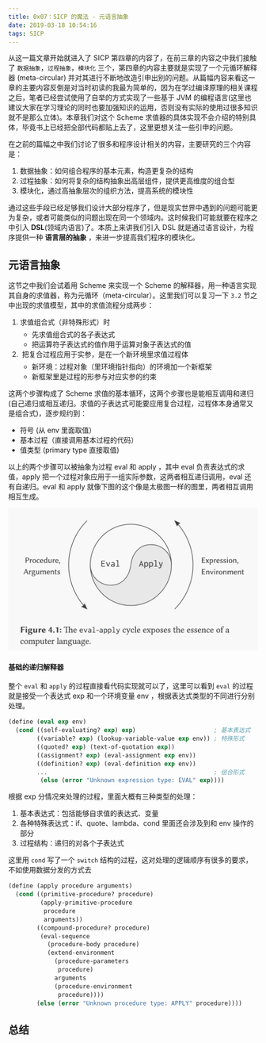 ```yaml
---
title: 0x07：SICP 的魔法 - 元语言抽象
date: 2019-03-18 10:54:16
tags: SICP
---
```


从这一篇文章开始就进入了 SICP 第四章的内容了，在前三章的内容之中我们接触了 `数据抽象`，`过程抽象`，`模块化` 三个，第四章的内容主要就是实现了一个元循环解释器 (meta-circular) 并对其进行不断地改造引申出别的问题。从篇幅内容来看这一章的主要内容反倒是对当时初读的我最为简单的，因为在学过编译原理的相关课程之后，笔者已经尝试使用了自举的方式实现了一些基于 JVM 的编程语言(这里也建议大家在学习理论的同时也要加强知识的运用，否则没有实际的使用过很多知识就不是那么立体)。本章我们对这个 Scheme 求值器的具体实现不会介绍的特别具体，毕竟书上已经把全部代码都贴上去了，这里更想关注一些引申的问题。

在之前的篇幅之中我们讨论了很多和程序设计相关的内容，主要研究的三个内容是：

1. 数据抽象：如何组合程序的基本元素，构造更复杂的结构
2. 过程抽象：如何将复杂的结构抽象出高层组件，提供更高维度的组合型
3. 模块化，通过高抽象层次的组织方法，提高系统的模块性

通过这些手段已经足够我们设计大部分程序了，但是现实世界中遇到的问题可能更为复杂，或者可能类似的问题出现在同一个领域内。这时候我们可能就要在程序之中引入 **DSL**(领域内语言)了。本质上来讲我们引入 DSL 就是通过语言设计，为程序提供一种 **语言层的抽象** ，来进一步提高我们程序的模块化。

## 元语言抽象

这节之中我们会试着用 Scheme 来实现一个 Scheme 的解释器，用一种语言实现其自身的求值器，称为元循环（meta-circular）。这里我们可以复习一下 `3.2` 节之中出现的求值模型，其中的求值流程分成两步：

1. 求值组合式（非特殊形式）时
   - 先求值组合式的各子表达式
   - 把运算符子表达式的值作用于运算对象子表达式的值
2.  把复合过程应用于实参，是在一个新环境里求值过程体
   - 新环境：过程对象（里环境指针指向）的环境加一个新框架
   - 新框架里是过程的形参与对应实参的约束

这两个步骤构成了 Scheme 求值的基本循环，这两个步骤也是能相互调用和递归 (自己递归或相互递归。求值的子表达式可能要应用复合过程，过程体本身通常又是组合式)，逐步规约到：

- 符号 (从 env 里面取值）
- 基本过程（直接调用基本过程的代码）
- 值类型 (primary type 直接取值)

以上的两个步骤可以被抽象为过程 eval 和 apply ，其中 eval 负责表达式的求值，apply 把一个过程对象应用于一组实际参数，这两者相互递归调用，eval 还有自递归。eval 和 apply 就像下图的这个像是太极图一样的图里，两者相互调用相互生成。

![eval-apply](learn-sicp-7/eval-apply.png)

#### 基础的递归解释器

整个 `eval` 和 `apply` 的过程直接看代码实现就可以了，这里可以看到 `eval` 的过程就是接受一个表达式 exp 和一个环境变量 env ，根据表达式类型的不同进行分别处理。

``` scheme
(define (eval exp env)
  (cond ((self-evaluating? exp) exp)                      ; 基本表达式
        ((variable? exp) (lookup-variable-value exp env)) ; 特殊形式
        ((quoted? exp) (text-of-quotation exp))
        ((assignment? exp) (eval-assignment exp env))
        ((definition? exp) (eval-definition exp env))
        ...                                               ; 组合形式
         (else (error "Unknown expression type: EVAL" exp))))
```

根据 exp 分情况来处理的过程，里面大概有三种类型的处理：

1. 基本表达式：包括能够自求值的表达式、变量
2. 各种特殊表达式：if、quote、lambda、cond 里面还会涉及到和 env 操作的部分
3. 过程结构：递归的对各个子表达式







这里用 `cond` 写了一个 `switch` 结构的过程，这对处理的逻辑顺序有很多的要求，不如使用数据分发的方式去

``` scheme
(define (apply procedure arguments)
  (cond ((primitive-procedure? procedure)
         (apply-primitive-procedure 
          procedure 
          arguments))
        ((compound-procedure? procedure)
         (eval-sequence
           (procedure-body procedure)
           (extend-environment
             (procedure-parameters 
              procedure)
             arguments
             (procedure-environment 
              procedure))))
        (else (error "Unknown procedure type: APPLY" procedure))))
```



## 总结

